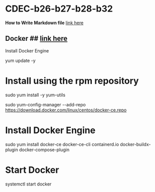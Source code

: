 # CDEC-b26-b27-b28-b32

**How to Write Markdown file** 
[link here](https://github.com/DavidAnson/markdownlint/blob/v0.33.0/doc/md023.md)

   ## Docker ## [link here](https://docs.docker.com/)

Install Docker Engine

yum update -y 

# Install using the rpm repository
 
 sudo yum install -y yum-utils

 sudo yum-config-manager --add-repo https://download.docker.com/linux/centos/docker-ce.repo


 # Install Docker Engine

 sudo yum install docker-ce docker-ce-cli containerd.io docker-buildx-plugin docker-compose-plugin

# Start Docker

 systemctl start docker 
